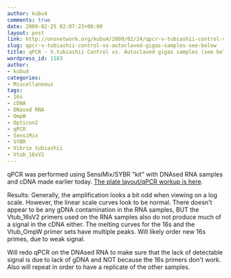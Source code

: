 ```yaml
---
author: kubu4
comments: true
date: 2009-02-25 02:07:23+00:00
layout: post
link: http://onsnetwork.org/kubu4/2009/02/24/qpcr-v-tubiashii-control-vs-autoclaved-gigas-samples-see-below/
slug: qpcr-v-tubiashii-control-vs-autoclaved-gigas-samples-see-below
title: qPCR - V.tubiashii Control vs. Autoclaved gigas samples (see below)
wordpress_id: 1183
author:
- kubu4
categories:
- Miscellaneous
tags:
- 16s
- cDNA
- DNased RNA
- OmpW
- Opticon2
- qPCR
- SensiMix
- SYBR
- Vibrio tubiashii
- Vtub_16sV2
---
```


qPCR was performed using SensiMix/SYBR "kit" with DNAsed RNA samples and cDNA made earlier today. [The plate layout/qPCR workup is here](http://eagle.fish.washington.edu/Arabidopsis/Notebook%20Workup%20Files/20090224-2.jpg).

Results: Generally, the amplification looks a bit odd when viewing on a log scale. However, the linear scale curves look to be normal. There doesn't appear to be any gDNA contamination in the RNA samples, BUT the Vtub_16sV2 primers used on the RNA samples also do not produce much of a signal in the cDNA either. The melting curves for the 16s and the Vtub_OmpW primer sets have multiple peaks. Will likely order new 16s primes, due to weak signal.

Will redo qPCR on the DNAsed RNA to make sure that the lack of detectable signal is due to lack of gDNA and NOT because the 16s primers don't work. Also will repeat in order to have a replicate of the other samples.

